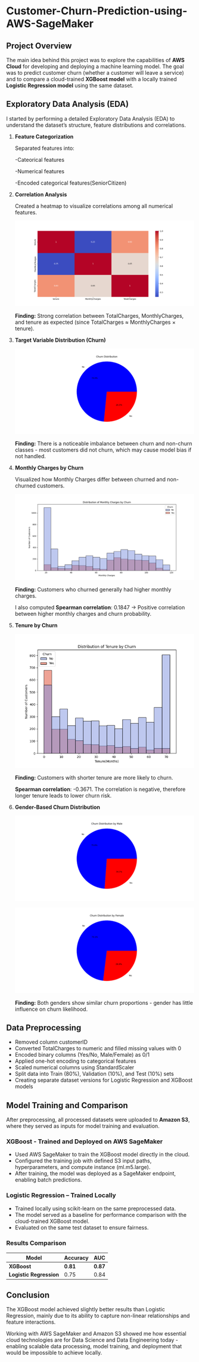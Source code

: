 # Customer-Churn-Prediction-using-AWS-SageMaker

## Project Overview

The main idea behind this project was to explore the capabilities of **AWS Cloud** for developing and deploying a machine learning model. 
The goal was to predict customer churn (whether a customer will leave a service) and to compare a cloud-trained **XGBoost model** with a locally trained **Logistic Regression model** using the same dataset.

## Exploratory Data Analysis (EDA)

I started by performing a detailed Exploratory Data Analysis (EDA) to understand the dataset’s structure, feature distributions and correlations.

1. **Feature Categorization**

   Separated features into:

   -Cateorical features

   -Numerical features

   -Encoded categorical features(SeniorCitizen)

2. **Correlation Analysis**

   Created a heatmap to visualize correlations among all numerical features.

   ![Correlation Heatmap](images/Figure_1.png)

   **Finding:** Strong correlation between TotalCharges, MonthlyCharges, and tenure as expected (since TotalCharges ≈ MonthlyCharges × tenure).

3. **Target Variable Distribution (Churn)**

   ![Correlation Heatmap](images/Figure_2.png)

   **Finding:** There is a noticeable imbalance between churn and non-churn classes - most customers did not churn, which may cause model bias if not handled.

4. **Monthly Charges by Churn**

    Visualized how Monthly Charges differ between churned and non-churned customers.

   ![Correlation Heatmap](images/Figure_3.png)

   **Finding:** Customers who churned generally had higher monthly charges.

   I also computed **Spearman correlation**: 0.1847 -> Positive correlation between higher monthly charges and churn probability.

5. **Tenure by Churn**

   ![Correlation Heatmap](images/Figure_4.png)

   **Finding:** Customers with shorter tenure are more likely to churn.

    **Spearman correlation**:  -0.3671. The correlation is negative, therefore longer tenure leads to lower churn risk.

6. **Gender-Based Churn Distribution**

   ![Correlation Heatmap](images/Figure_5.png)

   ![Correlation Heatmap](images/Figure_6.png)

   **Finding:** Both genders show similar churn proportions - gender has little influence on churn likelihood.


## Data Preprocessing

- Removed column customerID
- Converted TotalCharges to numeric and filled missing values with 0
- Encoded binary columns (Yes/No, Male/Female) as 0/1
- Applied one-hot encoding to categorical features
- Scaled numerical columns using StandardScaler
- Split data into Train (80%), Validation (10%), and Test (10%) sets
- Creating separate dataset versions for Logistic Regression and XGBoost models

## Model Training and Comparison

  After preprocessing, all processed datasets were uploaded to **Amazon S3**, where they served as inputs for model training and evaluation.

  ### XGBoost - Trained and Deployed on AWS SageMaker
  - Used AWS SageMaker to train the XGBoost model directly in the cloud.
  - Configured the training job with defined S3 input paths, hyperparameters, and compute instance (ml.m5.large).
  - After training, the model was deployed as a SageMaker endpoint, enabling batch predictions.
 
 
  ### Logistic Regression – Trained Locally
  - Trained locally using scikit-learn on the same preprocessed data.
  - The model served as a baseline for performance comparison with the cloud-trained XGBoost model.
  - Evaluated on the same test dataset to ensure fairness.
  
  ### Results Comparison

   | Model                   | Accuracy | AUC      |
   | ----------------------- | -------- | -------- |
   | **XGBoost**             | **0.81** | **0.87** |
   | **Logistic Regression** |  0.75    | 0.84     |

   ## Conclusion

   The XGBoost model achieved slightly better results than Logistic Regression, mainly due to its ability to capture non-linear relationships and feature interactions.

   Working with AWS SageMaker and Amazon S3 showed me how essential cloud technologies are for Data Science and Data Engineering today - enabling scalable data processing, model training, and deployment that would be impossible to achieve locally.




   
   
   
   
   

   



